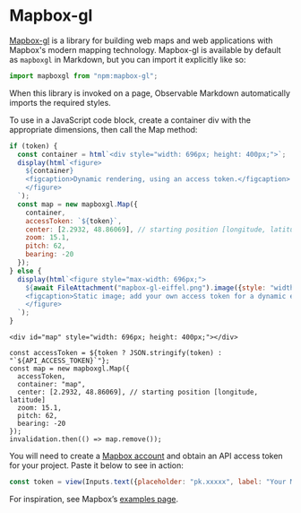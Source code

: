 # Mapbox-gl

[Mapbox-gl](https://docs.mapbox.com/mapbox-gl-js/guides/) is a library for building web maps and web applications with Mapbox's modern mapping technology. Mapbox-gl is available by default as `mapboxgl` in Markdown, but you can import it explicitly like so:

```js echo
import mapboxgl from "npm:mapbox-gl";
```

When this library is invoked on a page, Observable Markdown automatically imports the required styles.

To use in a JavaScript code block, create a container div with the appropriate dimensions, then call the Map method:

```js
if (token) {
  const container = html`<div style="width: 696px; height: 400px;">`;
  display(html`<figure>
    ${container}
    <figcaption>Dynamic rendering, using an access token.</figcaption>
    </figure>
  `);
  const map = new mapboxgl.Map({
    container,
    accessToken: `${token}`,
    center: [2.2932, 48.86069], // starting position [longitude, latitude]
    zoom: 15.1,
    pitch: 62,
    bearing: -20
  });
} else {
  display(html`<figure style="max-width: 696px;">
    ${await FileAttachment("mapbox-gl-eiffel.png").image({style: "width: 696px; height: 400px; margin-bottom: -8px;"})}
    <figcaption>Static image; add your own access token for a dynamic experience.</figcaption>
    </figure>
  `);
}
```

<pre><code class="language-html">&lt;div id="map" style="width: 696px; height: 400px;">&lt;/div></code></pre>
<pre><code class="language-js">const accessToken = ${token ? JSON.stringify(token) : "`${API_ACCESS_TOKEN}`"};
const map = new mapboxgl.Map({
  accessToken,
  container: "map",
  center: [2.2932, 48.86069], // starting position [longitude, latitude]
  zoom: 15.1,
  pitch: 62,
  bearing: -20
});
invalidation.then(() => map.remove());</code>
</pre>

You will need to create a [Mapbox account](https://account.mapbox.com/) and obtain an API access token for your project. Paste it below to see in action:

```js
const token = view(Inputs.text({placeholder: "pk.xxxxx", label: "Your Mapbox access token"}));
```

For inspiration, see Mapbox’s [examples page](https://docs.mapbox.com/mapbox-gl-js/example/).
